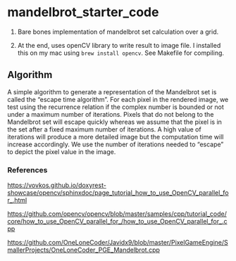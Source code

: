 # mandelbrot_starter_code


1. Bare bones implementation of mandelbrot set calculation over a grid. 

2. At the end, uses openCV library to write result to image file. I installed this on my mac using `brew install opencv`. See Makefile for compiling.

## Algorithm
A simple algorithm to generate a representation of the Mandelbrot set is called the “escape time algorithm”. For each pixel in the rendered image, we test using the recurrence relation if the complex number is bounded or not under a maximum number of iterations. Pixels that do not belong to the Mandelbrot set will escape quickly whereas we assume that the pixel is in the set after a fixed maximum number of iterations. A high value of iterations will produce a more detailed image but the computation time will increase accordingly. We use the number of iterations needed to “escape” to depict the pixel value in the image.


### References
https://vovkos.github.io/doxyrest-showcase/opencv/sphinxdoc/page_tutorial_how_to_use_OpenCV_parallel_for_.html

https://github.com/opencv/opencv/blob/master/samples/cpp/tutorial_code/core/how_to_use_OpenCV_parallel_for_/how_to_use_OpenCV_parallel_for_.cpp

https://github.com/OneLoneCoder/Javidx9/blob/master/PixelGameEngine/SmallerProjects/OneLoneCoder_PGE_Mandelbrot.cpp
